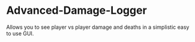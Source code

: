 # Advanced-Damage-Logger

Allows you to see player vs player damage and deaths in a simplistic easy to use GUI.
